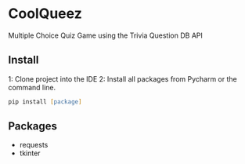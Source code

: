 # CoolQueez
Multiple Choice Quiz Game using the Trivia Question DB API

## Install
1: Clone project into the IDE 
2: Install all packages from Pycharm or the command line.
```zsh
pip install [package]
```

## Packages
* requests
* tkinter 




